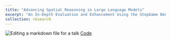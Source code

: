 ```yaml
---
title: "Advancing Spatial Reasoning in Large Language Models"
excerpt: "An In-Depth Evaluation and Enhancement Using the StepGame Benchmark <br/><img src='/images/AAAI-01.png'>"
collection: research
---
```


![Editing a markdown file for a talk](/images/AAAI-poster.png)
[Code](https://github.com/Fangjun-Li/SpatialLM-StepGame)
